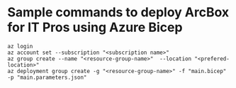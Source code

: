 # Sample commands to deploy ArcBox for IT Pros using Azure Bicep

```azurecli-interactive
az login
az account set --subscription "<subscription name>"
az group create --name "<resource-group-name>"  --location "<prefered-location>"
az deployment group create -g "<resource-group-name>" -f "main.bicep" -p "main.parameters.json"
```